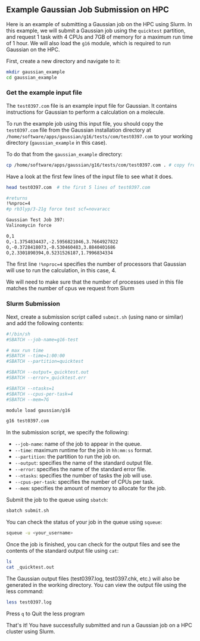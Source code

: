 ## Example Gaussian Job Submission on HPC

Here is an example of submitting a Gaussian job on the HPC using Slurm. In this example, we will submit a Gaussian job using the `quicktest` partition, and request 1 task with 4 CPUs and 7GB of memory for a maximum run time of 1 hour. We will also load the `g16` module, which is required to run Gaussian on the HPC.

First, create a new directory and navigate to it:

```bash
mkdir gaussian_example
cd gaussian_example
```

### Get the example input file

The `test0397.com` file is an example input file for Gaussian. It contains instructions for Gaussian to perform a calculation on a molecule.

To run the example job using this input file, you should copy the `test0397.com` file from the Gaussian installation directory at `/home/software/apps/gaussian/g16/tests/com/test0397.com` to your working directory (`gaussian_example` in this case). 

To do that from the `gaussian_example` directory:
```bash
cp /home/software/apps/gaussian/g16/tests/com/test0397.com . # copy from location to . The dot means current directory
```

Have a look at the first few lines of the input file to see what it does.

```bash
head test0397.com  # the first 5 lines of test0397.com

#returns
!%nproc=4
#p rb3lyp/3-21g force test scf=novaracc

Gaussian Test Job 397:
Valinomycin force

0,1
O,-1.3754834437,-2.5956821046,3.7664927822
O,-0.3728418073,-0.530460483,3.8840401686
O,2.3301890394,0.5231526187,1.7996834334
```

The first line `!%nproc=4` specifies the number of processors that Gaussian will use to run the calculation, in this case, 4.

We will need to make sure that the number of processes used in this file matches the number of cpus we request from Slurm

### Slurm Submission

Next, create a submission script called `submit.sh` (using nano or similar) and add the following contents:

```bash
#!/bin/sh
#SBATCH --job-name=g16-test

# max run time
#SBATCH --time=1:00:00
#SBATCH --partition=quicktest

#SBATCH --output=_quicktest.out
#SBATCH --error=_quicktest.err

#SBATCH --ntasks=1
#SBATCH --cpus-per-task=4
#SBATCH --mem=7G

module load gaussian/g16

g16 test0397.com
```

In the submission script, we specify the following:

- `--job-name`: name of the job to appear in the queue.
- `--time`: maximum runtime for the job in `hh:mm:ss` format.
- `--partition`: the partition to run the job on.
- `--output`: specifies the name of the standard output file.
- `--error`: specifies the name of the standard error file.
- `--ntasks`: specifies the number of tasks the job will use.
- `--cpus-per-task`: specifies the number of CPUs per task.
- `--mem`: specifies the amount of memory to allocate for the job.

Submit the job to the queue using `sbatch`:

```bash
sbatch submit.sh
```

You can check the status of your job in the queue using `squeue`:

```bash
squeue -u <your_username>
```

Once the job is finished, you can check for the output files and see the contents of the standard output file using `cat`:

```bash
ls
cat _quicktest.out
```

The Gaussian output files (test0397.log, test0397.chk, etc.) will also be generated in the working directory. You can view the output file using the less command:

```bash
less test0397.log
```

Press `q` to Quit the less program

That's it! You have successfully submitted and run a Gaussian job on a HPC cluster using Slurm.